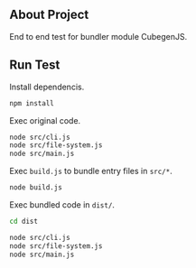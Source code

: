 ## About Project

End to end test for bundler module CubegenJS.

## Run Test

Install dependencis.
```sh
npm install
```

Exec original code.
```sh
node src/cli.js
node src/file-system.js 
node src/main.js
```

Exec `build.js` to bundle entry files in `src/*`.
```sh
node build.js
```

Exec bundled code in `dist/`.
```sh
cd dist
```
```sh
node src/cli.js
node src/file-system.js 
node src/main.js
```
